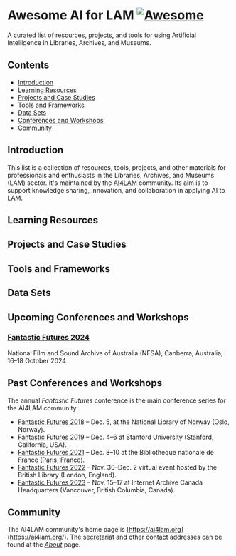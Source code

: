 # Awesome AI for LAM [![Awesome](https://awesome.re/badge.svg)](https://awesome.re)

A curated list of resources, projects, and tools for using Artificial Intelligence in Libraries, Archives, and Museums.

## Contents

- [Introduction](#introduction)
- [Learning Resources](#learning-resources)
- [Projects and Case Studies](#projects-and-case-studies)
- [Tools and Frameworks](#tools-and-frameworks)
- [Data Sets](#data-sets)
- [Conferences and Workshops](#conferences-and-workshops)
- [Community](#community)

## Introduction

This list is a collection of resources, tools, projects, and other materials for professionals and enthusiasts in the Libraries, Archives, and Museums (LAM) sector. It's maintained by the [AI4LAM](https://www.ai4lam.org/) community. Its aim is to support knowledge sharing, innovation, and collaboration in applying AI to LAM.

## Learning Resources

## Projects and Case Studies

## Tools and Frameworks

## Data Sets

## Upcoming Conferences and Workshops
### [Fantastic Futures 2024](https://www.nfsa.gov.au/fantastic-futures-canberra-2024-artificial-intelligence-libraries-archives-and-museums)
National Film and Sound Archive of Australia (NFSA), Canberra, Australia; 16–18 October 2024

## Past Conferences and Workshops

The annual _Fantastic Futures_ conference is the main conference series for the AI4LAM community.

* [Fantastic Futures 2018](https://www.nb.no/hva-skjer/ai-conference/) – Dec. 5, at the National Library of Norway (Oslo, Norway).
* [Fantastic Futures 2019](https://wayback.stanford.edu/was/20230508165810/http://library.stanford.edu/projects/fantastic-futures) – Dec. 4–6 at Stanford University (Stanford, California, USA).
* [Fantastic Futures 2021](https://www.bnf.fr/fr/captations-et-supports-de-la-conference-2021) – Dec. 8–10 at the Bibliothèque nationale de France (Paris, France).
* [Fantastic Futures 2022](https://sites.google.com/view/ai4lam/ai4lam-2022-virtual-event) – Nov. 30–Dec. 2 virtual event hosted by the British Library (London, England).
* [Fantastic Futures 2023](https://ff2023.archive.org) – Nov. 15–17 at Internet Archive Canada Headquarters (Vancouver, British Columbia, Canada).


## Community

The AI4LAM community's home page is [https://ai4lam.org](https://ai4lam.org/). The secretariat and other contact addresses can be found at the [_About_](https://sites.google.com/view/ai4lam/about) page.
